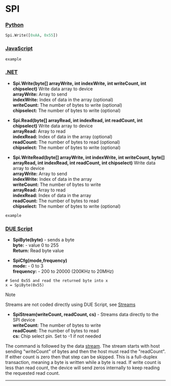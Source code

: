 # SPI




### [Python](#tab/py)
```py
Spi.Write([0xAA, 0x55])
```

### [JavaScript](#tab/js)
```js
example
```

### [.NET](#tab/net)
- **Spi.Write(byte[] arrayWrite, int indexWrite, int writeCount, int chipselect)** Write data array to device <br>
**arrayWrite:** Array to send<br>
**indexWrite:** Index of data in the array (optional) <br>
**writeCount:** The number of bytes to write (optional) <br>
**chipselect:** The number of bytes to write (optional) <br>

- **Spi.Read(byte[] arrayRead, int indexRead, int readCount, int chipselect)** Write data array to device <br>
**arrayRead:** Array to read<br>
**indexRead:** Index of data in the array (optional)<br>
**readCount:** The number of bytes to read (optional) <br>
**chipselect:** The number of bytes to write (optional) <br>

- **Spi.WriteRead(byte[] arrayWrite, int indexWrite, int writeCount, byte[] arrayRead, int indexRead, int readCount, int chipselect)** Write data array to device <br>
**arrayWrite:** Array to send<br>
**indexWrite:** Index of data in the array<br>
**writeCount:** The number of bytes to write <br>
**arrayRead:** Array to read<br>
**indexRead:** Index of data in the array <br>
**readCount:** The number of bytes to read <br>
**chipselect:** The number of bytes to write (optional) <br>

```cs
example
```

### [DUE Script](#tab/due)
- **SpiByte(byte)** - sends a byte <br>
**byte:** - value 0 to 255 <br>
**Return:**  Read byte value

- **SpiCfg(mode,frequency)** <br>
**mode:** - 0 to 3 <br>
**frequency:** - 200 to 20000 (200KHz to 20MHz)

```
# Send 0x55 and read the returned byte into x
x = SpiByte(0x55)
```

> [!NOTE] 
> Streams are not coded directly using DUE Script, see [Streams](../streams.md)

- **SpiStream(writeCount, readCount, cs)** - Streams data directly to the SPI device <br>
**writeCount:** The number of bytes to write<br>
**readCount:** The number of bytes to read<br>
**cs:** Chip select pin. Set to -1 if not needed

The command is followed by the data [stream](../streams.md). The stream starts with host sending "writeCount" of bytes and then the host must read the "readCount". If either count is zero then that step can be skipped. This is a full-duplex transaction, meaning a byte is written while a byte is read. If write count is less than read count, the device will send zeros internally to keep reading the requested read count.

---